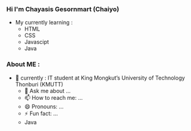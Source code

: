 ### Hi I'm Chayasis Gesornmart (Chaiyo)

- My currently learning :
  - HTML
  - CSS
  - Javascipt
  - Java

### About ME :
  - 🌱 currently : IT student at King Mongkut’s University of Technology Thonburi (KMUTT)
    - 💬 Ask me about ...
    - 📫 How to reach me: ...
    - 😄 Pronouns: ...
    - ⚡ Fun fact: ...
    - Java

